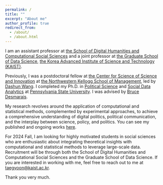 ```yaml
---
permalink: /
title: ""
excerpt: "About me"
author_profile: true
redirect_from: 
  - /about/
  - /about.html
---
```


I am an assistant professor at [the School of Digital Humanities and Computational Social Sciences](https://hss.kaist.ac.kr) and a joint professor at [the Graduate School of Data Science](http://gsds.kaist.ac.kr/insiter.php?design_file=1246.php), [the Korea Advanced Institute of Science and Technology (KAIST)](https://www.kaist.ac.kr/kr/). 

Previously, I was a postdoctoral fellow at [the Center for Science of Science and Innovation](https://www.kellogg.northwestern.edu/research/science-of-science.aspx) at [the Northwestern Kellogg School of Management](https://www.kellogg.northwestern.edu), led by [Dashun Wang](https://www.dashunwang.com). I completed my Ph.D. in [Political Science](https://polisci.la.psu.edu) and [Social Data Analytics](https://soda.la.psu.edu) at [Pennsylvania State University](https://www.psu.edu). I was advised by [Bruce Desmarais](http://brucedesmarais.com).

My research revolves around the application of computational and statistical methods, complemented by experimental approaches, to achieve a comprehensive understanding of digital politics, political communication, and the interplay between science, policy, and politics. You can see my published and ongoing works [here](https://taegyoon-kim.github.io/research/).

For 2024 Fall, I am looking for highly motivated students in social sciences who are enthusiastic about integrating theoretical insights with computational and statistical methods to leverage large-scale data. Recruitment will be through both the School of Digital Humanities and Computational Social Sciences and the Graduate School of Data Science. If you are interested in working with me, feel free to reach out to me at taegyoon@kaist.ac.kr.

Thank you very much.

